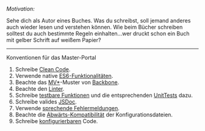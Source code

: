 *Motivation:*

Sehe dich als Autor eines Buches. Was du schreibst, soll jemand anderes auch wieder lesen und verstehen können. Wie beim Bücher schreiben solltest du auch bestimmte Regeln einhalten...wer druckt schon ein Buch mit gelber Schrift auf weißem Papier?
***
Konventionen für das Master-Portal

1. Schreibe [Clean Code](conventions/cleanCode.md).
2. Verwende native [ES6-Funktionalitäten](conventions/es6Functions.md).
3. Beachte das [MV*](https://www.infragistics.com/community/blogs/b/nanil/posts/exploring-javascript-mv-frameworks-part-1-hello-backbonejs)-Muster von [Backbone](conventions/backbone.md).
4. Beachte den [Linter](conventions/linter.md).
5. Schreibe [testbare Funktionen](conventions/unitTests.md) und die entsprechenden [UnitTests](conventions/unitTests.md) dazu.
6. Schreibe valides [JSDoc](conventions/jsdoc.md).
7. Verwende [sprechende Fehlermeldungen](conventions/errorMessages.md).
8. Beachte die [Abwärts-Kompatibilität](conventions/backwardsCompatibility.md) der Konfigurationsdateien.
9. Schreibe [konfigurierbaren](conventions/configuration.md) Code.
